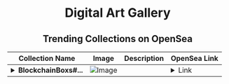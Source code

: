 <div align="center">

# Digital Art Gallery

## Trending Collections on OpenSea

| Collection Name                       | Image                                                                                     | Description                       | OpenSea Link                                                                                          |
|---------------------------------------|-------------------------------------------------------------------------------------------|-----------------------------------|--------------------------------------------------------------------------------------------------------|
| **<details><summary>BlockchainBoxs#...</summary>BlockchainBoxs#0</details>** | ![Image](https://i.seadn.io/s/raw/files/1b54d2be3ef26edb14b8cd3a6ec319a0.png?w=500&auto=format?w=200&auto=format) |  | <details><summary>Link</summary>[BlockchainBoxs#0](https://opensea.io/collection/blockchainboxs-0-1)</details> |

</div>
